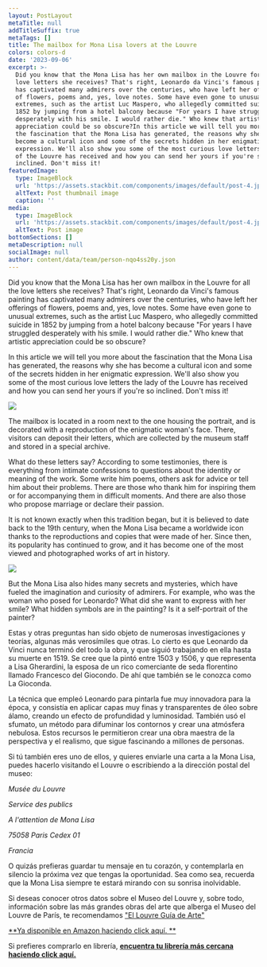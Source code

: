 ```yaml
---
layout: PostLayout
metaTitle: null
addTitleSuffix: true
metaTags: []
title: The mailbox for Mona Lisa lovers at the Louvre
colors: colors-d
date: '2023-09-06'
excerpt: >-
  Did you know that the Mona Lisa has her own mailbox in the Louvre for all the
  love letters she receives? That's right, Leonardo da Vinci's famous painting
  has captivated many admirers over the centuries, who have left her offerings
  of flowers, poems and, yes, love notes. Some have even gone to unusual
  extremes, such as the artist Luc Maspero, who allegedly committed suicide in
  1852 by jumping from a hotel balcony because "For years I have struggled
  desperately with his smile. I would rather die." Who knew that artistic
  appreciation could be so obscure?In this article we will tell you more about
  the fascination that the Mona Lisa has generated, the reasons why she has
  become a cultural icon and some of the secrets hidden in her enigmatic
  expression. We'll also show you some of the most curious love letters the lady
  of the Louvre has received and how you can send her yours if you're so
  inclined. Don't miss it!
featuredImage:
  type: ImageBlock
  url: 'https://assets.stackbit.com/components/images/default/post-4.jpeg'
  altText: Post thumbnail image
  caption: ''
media:
  type: ImageBlock
  url: 'https://assets.stackbit.com/components/images/default/post-4.jpeg'
  altText: Post image
bottomSections: []
metaDescription: null
socialImage: null
author: content/data/team/person-nqo4ss20y.json
---
```

Did you know that the Mona Lisa has her own mailbox in the Louvre for all the love letters she receives? That's right, Leonardo da Vinci's famous painting has captivated many admirers over the centuries, who have left her offerings of flowers, poems and, yes, love notes. Some have even gone to unusual extremes, such as the artist Luc Maspero, who allegedly committed suicide in 1852 by jumping from a hotel balcony because "For years I have struggled desperately with his smile. I would rather die." Who knew that artistic appreciation could be so obscure?

In this article we will tell you more about the fascination that the Mona Lisa has generated, the reasons why she has become a cultural icon and some of the secrets hidden in her enigmatic expression. We'll also show you some of the most curious love letters the lady of the Louvre has received and how you can send her yours if you're so inclined. Don't miss it!

![](https://images2.minutemediacdn.com/image/upload/c_crop,w_3000,h_1687,x_0,y_63/c_fill,w_720,ar_16:9,f_auto,q_auto,g_auto/images/GettyImages/mmsport/mentalfloss/01h3z3bsh8kgwzzfby58.jpg)

The mailbox is located in a room next to the one housing the portrait, and is decorated with a reproduction of the enigmatic woman's face. There, visitors can deposit their letters, which are collected by the museum staff and stored in a special archive.

What do these letters say? According to some testimonies, there is everything from intimate confessions to questions about the identity or meaning of the work. Some write him poems, others ask for advice or tell him about their problems. There are those who thank him for inspiring them or for accompanying them in difficult moments. And there are also those who propose marriage or declare their passion.

It is not known exactly when this tradition began, but it is believed to date back to the 19th century, when the Mona Lisa became a worldwide icon thanks to the reproductions and copies that were made of her. Since then, its popularity has continued to grow, and it has become one of the most viewed and photographed works of art in history.

![](https://api-www.louvre.fr/sites/default/files/2020-12/leonard-de-vinci-la-joconde-portrait-de-monna-lisa-detail.jpg)

But the Mona Lisa also hides many secrets and mysteries, which have fueled the imagination and curiosity of admirers. For example, who was the woman who posed for Leonardo? What did she want to express with her smile? What hidden symbols are in the painting? Is it a self-portrait of the painter?

Estas y otras preguntas han sido objeto de numerosas investigaciones y teorías, algunas más verosímiles que otras. Lo cierto es que Leonardo da Vinci nunca terminó del todo la obra, y que siguió trabajando en ella hasta su muerte en 1519. Se cree que la pintó entre 1503 y 1506, y que representa a Lisa Gherardini, la esposa de un rico comerciante de seda florentino llamado Francesco del Giocondo. De ahí que también se le conozca como La Gioconda.

La técnica que empleó Leonardo para pintarla fue muy innovadora para la época, y consistía en aplicar capas muy finas y transparentes de óleo sobre álamo, creando un efecto de profundidad y luminosidad. También usó el sfumato, un método para difuminar los contornos y crear una atmósfera nebulosa. Estos recursos le permitieron crear una obra maestra de la perspectiva y el realismo, que sigue fascinando a millones de personas.

Si tú también eres uno de ellos, y quieres enviarle una carta a la Mona Lisa, puedes hacerlo visitando el Louvre o escribiendo a la dirección postal del museo:

<div style="text-align: center"></div>

*Musée du Louvre*

*Service des publics*

*A l'attention de Mona Lisa*

*75058 Paris Cedex 01*

*Francia*</div>

O quizás prefieras guardar tu mensaje en tu corazón, y contemplarla en silencio la próxima vez que tengas la oportunidad. Sea como sea, recuerda que la Mona Lisa siempre te estará mirando con su sonrisa inolvidable.

Si deseas conocer otros datos sobre el Museo del Louvre y, sobre todo, información sobre las más grandes obras del arte que alberga el Museo del Louvre de París, te recomendamos ["El Louvre Guía de Arte"](https://www.amazon.es/dp/8418943424/)

[**Ya disponible en Amazon haciendo click aquí. **](https://www.amazon.es/dp/8418943424/)

Si prefieres comprarlo en librería, [**encuentra tu librería más cercana haciendo click aquí.**](https://www.todostuslibros.com/libros/museo-del-louvre-guia-de-arte_978-84-18943-42-3)
